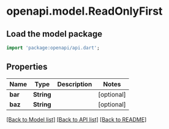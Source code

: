 # openapi.model.ReadOnlyFirst

## Load the model package
```dart
import 'package:openapi/api.dart';
```

## Properties
Name | Type | Description | Notes
------------ | ------------- | ------------- | -------------
**bar** | **String** |  | [optional] 
**baz** | **String** |  | [optional] 

[[Back to Model list]](../README.md#documentation-for-models) [[Back to API list]](../README.md#documentation-for-api-endpoints) [[Back to README]](../README.md)


